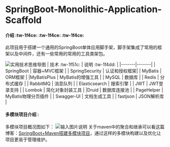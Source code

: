 # SpringBoot-Monolithic-Application-Scaffold

#### 介绍 :tw-1f4ce:  :tw-1f4ce:  :tw-1f4ce: 
此项目用于搭建一个通用的SpringBoot单体应用脚手架，脚手架集成了常用的框架以及中间件，还有一些常用的常用的工具类架包。

![实用技术思维导图](https://images.gitee.com/uploads/images/2020/0917/203344_5e71bd55_6533994.png "屏幕截图.png")
| 技术 :tw-1f51c:   |  说明  :tw-1f4dd: |
|-------|-------|
|  SpringBoot  |  容器+MVC框架 |
|  SpringSecurity | 认证和授权框架|
| MyBatis  |  ORM框架 |
|MyBatisPlus     |  MyBatis的增强工具  |
| MySQL  |  数据库 |
| Redis  |  分布式缓存 |
| RabbitMQ  | 消息队列  |
| Elasticsearch  |  搜索引擎 |
| JWT  | JWT登录支持  |
|  Lombok | 简化对象封装工具  |
|Druid   |  数据库连接池 |
| PageHelper	  | MyBatis物理分页插件  |
| Swagger-UI	 | 文档生成工具 |
| fastjson	 | JSON解析库 |

#### 多模块项目介绍 :

多模块项目概况图如下：
![输入图片说明](https://images.gitee.com/uploads/images/2020/1020/164909_48ac5f31_6533994.png "屏幕截图.png")
关于maven中的聚合和继承可以看这篇博客：[SpringBoot+Maven搭建多模块项目](https://blog.csdn.net/weixin_43894879/article/details/108829354)，通过这样的多模块构建以及优化让项目更易于管理维护。
